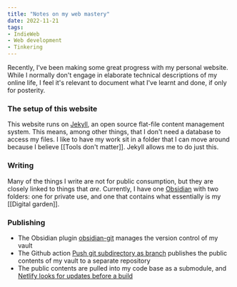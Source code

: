 ```yaml
---
title: "Notes on my web mastery"
date: 2022-11-21
tags:
- IndieWeb
- Web development
- Tinkering
---
```

Recently, I've been making some great progress with my personal website. While I normally don't engage in elaborate technical descriptions of my online life, I feel it's relevant to document what I've learnt and done, if only for posterity.

### The setup of this website
This website runs on [Jekyll](https://jekyllrb.com/), an open source flat-file content management system. This means, among other things, that I don't need a database to access my files. I like to have my work sit in a folder that I can move around because I believe [[Tools don't matter]]. Jekyll allows me to do just this.

### Writing
Many of the things I write are not for public consumption, but they are closely linked to things that *are*. Currently, I have one [Obsidian](https://obsidian.md/) with two folders: one for private use, and one that contains what essentially is my [[Digital garden]]. 

### Publishing
- The Obsidian plugin [obsidian-git](https://github.com/denolehov/obsidian-git) manages the version control of my vault
- The Github action [Push git subdirectory as branch](https://github.com/marketplace/actions/push-git-subdirectory-as-branch) publishes the public contents of my vault to a separate repository
- The public contents are pulled into my code base as a submodule, and [Netlify looks for updates before a build](https://mtsknn.fi/blog/netlify-updating-private-git-submodule/)